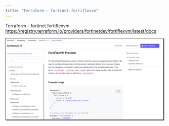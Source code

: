 ```yaml
---
title: "Terraform – fortinet.fortiflexvm"
---
```


Terraform – fortinet.fortiflexvm https://registry.terraform.io/providers/fortinetdev/fortiflexvm/latest/docs

![Slide Image](image1.png)

